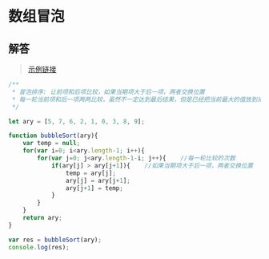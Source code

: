 # 数组冒泡
<ClientOnly>
  <Valine></Valine>
</ClientOnly>

## 解答
> [示例链接](https://zmx2321.github.io/blog_code//algorithm/other/algorithm-base/arr_maopao/)

```js
/**
 * 冒泡排序: 让前项和后项比较，如果当期项大于后一项，两者交换位置
 * 每一轮当前项和后一项两两比较，虽然不一定达到最后结果，但是已经把当前最大的值放到末尾了
 */

let ary = [5, 7, 6, 2, 1, 0, 3, 8, 9];

function bubbleSort(ary){
    var temp = null;
    for(var i=0; i<ary.length-1; i++){
        for(var j=0; j<ary.length-1-i; j++){    //每一轮比较的次数
            if(ary[j] > ary[j+1]){    //如果当期项大于后一项，两者交换位置
                temp = ary[j];
                ary[j] = ary[j+1];
                ary[j+1] = temp;
            }
        }
    }
    return ary;
}

var res = bubbleSort(ary);
console.log(res);
```